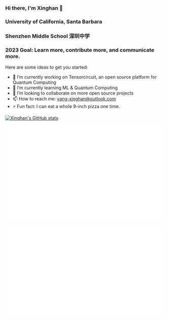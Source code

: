 ### Hi there, I'm Xinghan 👋
### University of California, Santa Barbara
### Shenzhen Middle School 深圳中学
### 2023 Goal: Learn more, contribute more, and communicate more.

Here are some ideas to get you started:

- 🔭 I’m currently working on Tensorcircuit, an open source platform for Quantum Computing
- 🌱 I’m currently learning ML & Quantum Computing
- 👯 I’m looking to collaborate on more open source projects
- 📫 How to reach me: yang-xinghan@outlook.com
- ⚡ Fun fact: I can eat a whole 9-inch pizza one time.

[![Xinghan's GitHub stats](https://github-readme-stats.vercel.app/api?username=SexyCarrots)](https://github.com/anuraghazra/github-readme-stats)

![](https://github.com/SexyCarrots/Copy/blob/master/generated/languages.svg)

![](https://github.com/SexyCarrots/Copy/blob/master/generated/overview.svg)

